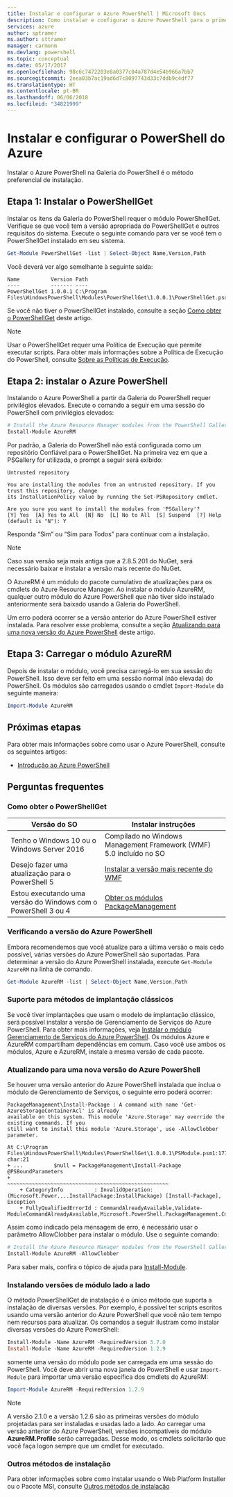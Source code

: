 ```yaml
---
title: Instalar e configurar o Azure PowerShell | Microsoft Docs
description: Como instalar e configurar o Azure PowerShell para o primeiro uso.
services: azure
author: sptramer
ms.author: sttramer
manager: carmonm
ms.devlang: powershell
ms.topic: conceptual
ms.date: 05/17/2017
ms.openlocfilehash: 98c6c7472203e8a0377c04a787d4e54b966a7bb7
ms.sourcegitcommit: 2eea03b7ac19ad6d7c8097743d33c7ddb9c4df77
ms.translationtype: HT
ms.contentlocale: pt-BR
ms.lasthandoff: 06/06/2018
ms.locfileid: "34821999"
---
```

# <a name="install-and-configure-azure-powershell"></a>Instalar e configurar o PowerShell do Azure

Instalar o Azure PowerShell na Galeria do PowerShell é o método preferencial de instalação.

## <a name="step-1-install-powershellget"></a>Etapa 1: Instalar o PowerShellGet

Instalar os itens da Galeria do PowerShell requer o módulo PowerShellGet. Verifique se que você tem a versão apropriada do PowerShellGet e outros requisitos do sistema. Execute o seguinte comando para ver se você tem o PowerShellGet instalado em seu sistema.

```powershell
Get-Module PowerShellGet -list | Select-Object Name,Version,Path
```

Você deverá ver algo semelhante à seguinte saída:

```
Name          Version Path
----          ------- ----
PowerShellGet 1.0.0.1 C:\Program Files\WindowsPowerShell\Modules\PowerShellGet\1.0.0.1\PowerShellGet.psd1
```

Se você não tiver o PowerShellGet instalado, consulte a seção [Como obter o PowerShellGet](#how-to-get-powershellget) deste artigo.

> [!NOTE]
> Usar o PowerShellGet requer uma Política de Execução que permite executar scripts. Para obter mais informações sobre a Política de Execução do PowerShell, consulte [Sobre as Políticas de Execução](https://msdn.microsoft.com/powershell/reference/5.1/microsoft.powershell.core/about/about_execution_policies).

## <a name="step-2-install-azure-powershell"></a>Etapa 2: instalar o Azure PowerShell

Instalando o Azure PowerShell a partir da Galeria do PowerShell requer privilégios elevados. Execute o comando a seguir em uma sessão do PowerShell com privilégios elevados:

```powershell
# Install the Azure Resource Manager modules from the PowerShell Gallery
Install-Module AzureRM
```

Por padrão, a Galeria do PowerShell não está configurada como um repositório Confiável para o PowerShellGet. Na primeira vez em que a PSGallery for utilizada, o prompt a seguir será exibido:

```
Untrusted repository

You are installing the modules from an untrusted repository. If you trust this repository, change
its InstallationPolicy value by running the Set-PSRepository cmdlet.

Are you sure you want to install the modules from 'PSGallery'?
[Y] Yes  [A] Yes to All  [N] No  [L] No to All  [S] Suspend  [?] Help (default is "N"): Y
```

Responda “Sim” ou “Sim para Todos” para continuar com a instalação.

> [!NOTE]
> Caso sua versão seja mais antiga que a 2.8.5.201 do NuGet, será necessário baixar e instalar a versão mais recente do NuGet.

O AzureRM é um módulo do pacote cumulativo de atualizações para os cmdlets do Azure Resource Manager. Ao instalar o módulo AzureRM, qualquer outro módulo do Azure PowerShell que não tiver sido instalado anteriormente será baixado usando a Galeria do PowerShell.

Um erro poderá ocorrer se a versão anterior do Azure PowerShell estiver instalada. Para resolver esse problema, consulte a seção [Atualizando para uma nova versão do Azure PowerShell](#update-azps) deste artigo.

## <a name="step-3-load-the-azurerm-module"></a>Etapa 3: Carregar o módulo AzureRM
Depois de instalar o módulo, você precisa carregá-lo em sua sessão do PowerShell. Isso deve ser feito em uma sessão normal (não elevada) do PowerShell. Os módulos são carregados usando o cmdlet `Import-Module` da seguinte maneira:

```powershell
Import-Module AzureRM
```

## <a name="next-steps"></a>Próximas etapas

Para obter mais informações sobre como usar o Azure PowerShell, consulte os seguintes artigos:

* [Introdução ao Azure PowerShell](get-started-azureps.md)

## <a name="frequently-asked-questions"></a>Perguntas frequentes

### <a name="how-to-get-powershellget"></a>Como obter o PowerShellGet

|Versão do SO|Instalar instruções|
|---|---|
|Tenho o Windows 10 ou o Windows Server 2016|Compilado no Windows Management Framework (WMF) 5.0 incluído no SO|
|Desejo fazer uma atualização para o PowerShell 5|[Instalar a versão mais recente do WMF](https://www.microsoft.com/en-us/download/details.aspx?id=54616)|
|Estou executando uma versão do Windows com o PowerShell 3 ou 4|[Obter os módulos PackageManagement](http://go.microsoft.com/fwlink/?LinkID=746217)|

<a id="helpmechoose"></a>
### <a name="checking-the-version-of-azure-powershell"></a>Verificando a versão do Azure PowerShell

Embora recomendemos que você atualize para a última versão o mais cedo possível, várias versões do Azure PowerShell são suportadas. Para determinar a versão do Azure PowerShell instalada, execute `Get-Module AzureRM` na linha de comando.

```powershell
Get-Module AzureRM -list | Select-Object Name,Version,Path
```

### <a name="support-for-classic-deployment-methods"></a>Suporte para métodos de implantação clássicos

Se você tiver implantações que usam o modelo de implantação clássico, será possível instalar a versão de Gerenciamento de Serviços do Azure PowerShell. Para obter mais informações, veja [Instalar o módulo Gerenciamento de Serviços do Azure PowerShell](/powershell/azure/servicemanagement/install-azure-ps). Os módulos Azure e AzureRM compartilham dependências em comum. Caso você use ambos os módulos, Azure e AzureRM, instale a mesma versão de cada pacote.

### <a id="update-azps"></a>Atualizando para uma nova versão do Azure PowerShell

Se houver uma versão anterior do Azure PowerShell instalada que inclua o módulo de Gerenciamento de Serviços, o seguinte erro poderá ocorrer:

```
PackageManagement\Install-Package : A command with name 'Get-AzureStorageContainerAcl' is already
available on this system. This module 'Azure.Storage' may override the existing commands. If you
still want to install this module 'Azure.Storage', use -AllowClobber parameter.

At C:\Program Files\WindowsPowerShell\Modules\PowerShellGet\1.0.0.1\PSModule.psm1:1772 char:21
+ ...          $null = PackageManagement\Install-Package @PSBoundParameters
+                      ~~~~~~~~~~~~~~~~~~~~~~~~~~~~~~~~~~~~~~~~~~~~~~~~~~~~
    + CategoryInfo          : InvalidOperation: (Microsoft.Power....InstallPackage:InstallPackage) [Install-Package], Exception
    + FullyQualifiedErrorId : CommandAlreadyAvailable,Validate-ModuleCommandAlreadyAvailable,Microsoft.PowerShell.PackageManagement.Cmdlets.InstallPackage
```

Assim como indicado pela mensagem de erro, é necessário usar o parâmetro AllowClobber para instalar o módulo. Use o seguinte comando:

```powershell
# Install the Azure Resource Manager modules from the PowerShell Gallery
Install-Module AzureRM -AllowClobber
```

Para saber mais, confira o tópico de ajuda para [Install-Module](https://msdn.microsoft.com/powershell/reference/5.1/PowerShellGet/install-module).

### <a name="installing-module-versions-side-by-side"></a>Instalando versões de módulo lado a lado

O método PowerShellGet de instalação é o único método que suporta a instalação de diversas versões. Por exemplo, é possível ter scripts escritos usando uma versão anterior do Azure PowerShell que você não tem tempo nem recursos para atualizar. Os comandos a seguir ilustram como instalar diversas versões do Azure PowerShell:

```powershell
Install-Module -Name AzureRM -RequiredVersion 3.7.0
Install-Module -Name AzureRM -RequiredVersion 1.2.9
```

somente uma versão do módulo pode ser carregada em uma sessão do PowerShell. Você deve abrir uma nova janela do PowerShell e usar `Import-Module` para importar uma versão específica dos cmdlets do AzureRM:

```powershell
Import-Module AzureRM -RequiredVersion 1.2.9
```

> [!NOTE]
> A versão 2.1.0 e a versão 1.2.6 são as primeiras versões do módulo projetadas para ser instaladas e usadas lado a lado. Ao carregar uma versão anterior do Azure PowerShell, versões incompatíveis do módulo **AzureRM.Profile** serão carregadas. Desse modo, os cmdlets solicitarão que você faça logon sempre que um cmdlet for executado.

### <a name="other-installation-methods"></a>Outros métodos de instalação

Para obter informações sobre como instalar usando o Web Platform Installer ou o Pacote MSI, consulte [Outros métodos de instalação](other-install.md)
